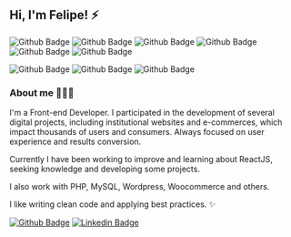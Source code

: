 ## Hi, I'm Felipe!  ⚡

![Github Badge](https://img.shields.io/badge/HTML5-E34F26?style=for-the-badge&logo=html5&logoColor=white) 
![Github Badge](https://img.shields.io/badge/CSS3-1572B6?style=for-the-badge&logo=css3&logoColor=white) 
![Github Badge](https://img.shields.io/badge/JavaScript-F7DF1E?style=for-the-badge&logo=javascript&logoColor=black) 
![Github Badge](https://img.shields.io/badge/Sass-CC6699?style=for-the-badge&logo=sass&logoColor=white) 
![Github Badge](https://img.shields.io/badge/jQuery-0769AD?style=for-the-badge&logo=jquery&logoColor=white)
![Github Badge](https://img.shields.io/badge/Git-F05032?style=for-the-badge&logo=git&logoColor=white)

![Github Badge](https://img.shields.io/badge/React-20232A?style=for-the-badge&logo=react&logoColor=61DAFB) 
![Github Badge](https://img.shields.io/badge/TypeScript-007ACC?style=for-the-badge&logo=typescript&logoColor=white) 
![Github Badge](https://img.shields.io/badge/styled--components-DB7093?style=for-the-badge&logo=styled-components&logoColor=white)


### About me 👨🏻‍💻
I'm a Front-end Developer.
I participated in the development of several digital projects, including institutional websites and e-commerces, which impact thousands of users and consumers. Always focused on user experience and results conversion.

Currently I have been working to improve and learning about ReactJS, seeking knowledge and developing some projects.

I also work with PHP, MySQL, Wordpress, Woocommerce and others. 

I like writing clean code and applying best practices. ✨

[![Github Badge](https://img.shields.io/badge/-Github-000?style=flat-square&logo=Github&logoColor=white&link=https://github.com/FelipeFerreira23)](https://github.com/FelipeFerreira23)
[![Linkedin Badge](https://img.shields.io/badge/-LinkedIn-blue?style=flat-square&logo=Linkedin&logoColor=white&link=https://www.linkedin.com/in/felipeferreira-23/)](https://www.linkedin.com/in/felipeferreira-23/)
